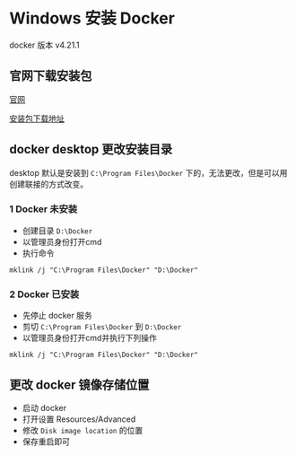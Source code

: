 # Windows 安装 Docker

docker 版本 v4.21.1

## 官网下载安装包

[官网](https://www.docker.com/)

[安装包下载地址](https://docs.docker.com/desktop/windows/install/)

## docker desktop 更改安装目录

desktop 默认是安装到 `C:\Program Files\Docker` 下的，无法更改，但是可以用创建联接的方式改变。

### 1 Docker 未安装

- 创建目录 `D:\Docker`
- 以管理员身份打开cmd
- 执行命令
```
mklink /j "C:\Program Files\Docker" "D:\Docker"
```

### 2 Docker 已安装
- 先停止 docker 服务
- 剪切 `C:\Program Files\Docker` 到 `D:\Docker`
- 以管理员身份打开cmd并执行下列操作
```
mklink /j "C:\Program Files\Docker" "D:\Docker"
```

## 更改 docker 镜像存储位置

- 启动 docker
- 打开设置 Resources/Advanced
- 修改 `Disk image location` 的位置
- 保存重启即可